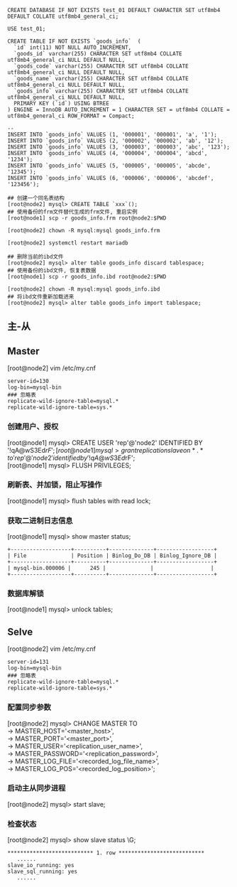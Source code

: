 ```
CREATE DATABASE IF NOT EXISTS test_01 DEFAULT CHARACTER SET utf8mb4 DEFAULT COLLATE utf8mb4_general_ci;

USE test_01;

CREATE TABLE IF NOT EXISTS `goods_info`  (
  `id` int(11) NOT NULL AUTO_INCREMENT,
  `goods_id` varchar(255) CHARACTER SET utf8mb4 COLLATE utf8mb4_general_ci NULL DEFAULT NULL,
  `goods_code` varchar(255) CHARACTER SET utf8mb4 COLLATE utf8mb4_general_ci NULL DEFAULT NULL,
  `goods_name` varchar(255) CHARACTER SET utf8mb4 COLLATE utf8mb4_general_ci NULL DEFAULT NULL,
  `goods_info` varchar(255) CHARACTER SET utf8mb4 COLLATE utf8mb4_general_ci NULL DEFAULT NULL,
  PRIMARY KEY (`id`) USING BTREE
) ENGINE = InnoDB AUTO_INCREMENT = 1 CHARACTER SET = utf8mb4 COLLATE = utf8mb4_general_ci ROW_FORMAT = Compact;

-- 
INSERT INTO `goods_info` VALUES (1, '000001', '000001', 'a', '1');
INSERT INTO `goods_info` VALUES (2, '000002', '000002', 'ab', '12');
INSERT INTO `goods_info` VALUES (3, '000003', '000003', 'abc', '123');
INSERT INTO `goods_info` VALUES (4, '000004', '000004', 'abcd', '1234');
INSERT INTO `goods_info` VALUES (5, '000005', '000005', 'abcde', '12345');
INSERT INTO `goods_info` VALUES (6, '000006', '000006', 'abcdef', '123456');
```

```
## 创建一个同名表结构
[root@node2] mysql> CREATE TABLE `xxx`();
## 使用备份的frm文件替代生成的frm文件, 重启实例
[root@node1] scp -r goods_info.frm root@node2:$PWD

[root@node2] chown -R mysql:mysql goods_info.frm

[root@node2] systemctl restart mariadb

## 删除当前的ibd文件
[root@node2] mysql> alter table goods_info discard tablespace;
## 使用备份的ibd文件, 恢复表数据
[root@node1] scp -r goods_info.ibd root@node2:$PWD

[root@node2] chown -R mysql:mysql goods_info.ibd
## 将ibd文件重新加载进来
[root@node2] mysql> alter table goods_info import tablespace;
```



## 主-从

## Master
[root@node2] vim /etc/my.cnf
```
server-id=130
log-bin=mysql-bin
### 忽略表
replicate-wild-ignore-table=mysql.*
replicate-wild-ignore-table=sys.*
```

### 创建用户、授权
[root@node1] mysql> CREATE USER 'rep'@'node2' IDENTIFIED BY '!qA@wS3Ed$rF';  
[root@node1] mysql> grant replication slave on *.* to 'rep'@'node2' identified by '!qA@wS3Ed$rF';  
[root@node1] mysql> FLUSH PRIVILEGES;  

### 刷新表、并加锁，阻止写操作
[root@node1] mysql> flush tables with read lock;  

### 获取二进制日志信息
[root@node1] mysql> show master status;  
```
+-------------------+----------+--------------+------------------+
| File              | Position | Binlog_Do_DB | Binlog_Ignore_DB |
+-------------------+----------+--------------+------------------+
| mysql-bin.000006 |      245 |              |                  |
+-------------------+----------+--------------+------------------+
```

### 数据库解锁
[root@node1] mysql> unlock tables;  


## Selve

[root@node2] vim /etc/my.cnf  
```
server-id=131
log-bin=mysql-bin
### 忽略表
replicate-wild-ignore-table=mysql.*
replicate-wild-ignore-table=sys.*
```

### 配置同步参数
[root@node2] mysql> CHANGE MASTER TO  
				-> MASTER_HOST='<master_host>',  
				-> MASTER_PORT='<master_port>',  
				-> MASTER_USER='<replication_user_name>',  
				-> MASTER_PASSWORD='<replication_password>',  
				-> MASTER_LOG_FILE='<recorded_log_file_name>',  
				-> MASTER_LOG_POS='<recorded_log_position>';  

### 启动主从同步进程
[root@node2] mysql> start slave;

### 检查状态
[root@node2] mysql> show slave status \G;
```
*************************** 1. row ***************************
   ......
slave_io_running: yes
slave_sql_running: yes
   ......
```

